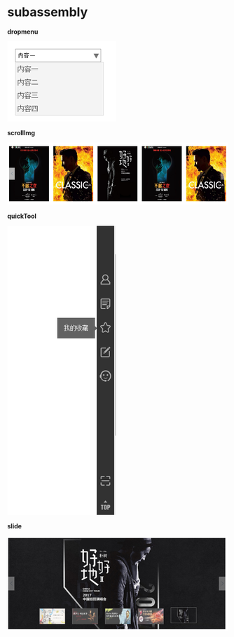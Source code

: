 # subassembly


**dropmenu**

![](/source/img/a001.png)

**scrollImg**

<img src="/source/img/a002.png">

**quickTool**

<img src="/source/img/gj.png">



**slide**

<img src="/source/img/slide.png">
